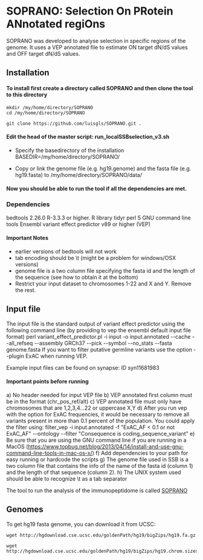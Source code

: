 # SOPRANO: Selection On PRotein ANnotated regiOns
SOPRANO was developed to analyse selection in specific regions of the genome. It uses a VEP annotated file to estimate ON target dN/dS values and OFF target dN/dS values.

## Installation

#### To install first create a directory called SOPRANO and then clone the tool to this directory

```{bash}
mkdir /my/home/directory/SOPRANO
cd /my/home/directory/SOPRANO

git clone https://github.com/luisgls/SOPRANO.git .
```
#### Edit the head of the master script: run_localSSBselection_v3.sh
- Specify the basedirectory of the installation
BASEDIR=/my/home/directory/SOPRANO/

- Copy or link the genome file (e.g. hg19.genome) and the fasta file (e.g. hg19.fasta) to /my/home/directory/SOPRANO/data/

#### Now you should be able to run the tool if all the dependencies are met.

### Dependencies
bedtools 2.26.0
R-3.3.3 or higher.
R library tidyr
perl 5
GNU command line tools
Ensembl variant effect predictor v89 or higher (VEP)

#### Important Notes
- earlier versions of bedtools will not work
- tab encoding should be \t (might be a problem for windows/OSX versions)
- genome file is a two column file specifying the fasta id and the length of the sequence (see how to obtain it at the bottom)
- Restrict your input dataset to chromosomes 1-22 and X and Y. Remove the rest.

## Input file
The input file is the standard output of variant effect predictor using the following command line (by providing to vep the ensembl default input file format)
perl variant_effect_predictor.pl -i input -o input.annotated --cache --all_refseq --assembly GRCh37 --pick --symbol --no_stats --fasta genome.fasta
If you want to filter putative germline variants use the option --plugin ExAC when running VEP.

Example input files can be found on synapse: ID syn11681983

#### Important points before running
a) No header needed for input VEP file
b) VEP annotated first column must be in the format (chr_pos_ref/alt)
c) VEP annotated file must only have chromosomes that are 1,2,3,4...22 or uppercase X,Y
d) After you run vep with the option for ExAC frequencies, it would be necessary to remove all variants present in more than 0.1 percent of the population. You could apply the filter using:
filter_vep -i input.annotated -f "ExAC_AF < 0.1 or not ExAC_AF" --ontology --filter "Consequence is coding_sequence_variant" 
e) Be sure that you are using the GNU command line if you are running in a MacOS (https://www.topbug.net/blog/2013/04/14/install-and-use-gnu-command-line-tools-in-mac-os-x/)
f) Add dependencies to your path for easy running or hardcode the scripts
g) The genome file used in SSB is a two column file that contains the info of the name of the fasta id (column 1) and the length of that sequence (column 2).
h) The UNIX system used should be able to recognize \t as a tab separator

The tool to run the analysis of the immunopeptidome is called [SOPRANO](https://github.com/luisgls/SOPRANO)

## Genomes
To get hg19 fasta genome, you can download it from UCSC:

```{bash
wget http://hgdownload.cse.ucsc.edu/goldenPath/hg19/bigZips/hg19.fa.gz

wget http://hgdownload.cse.ucsc.edu/goldenPath/hg19/bigZips/hg19.chrom.sizes

```

